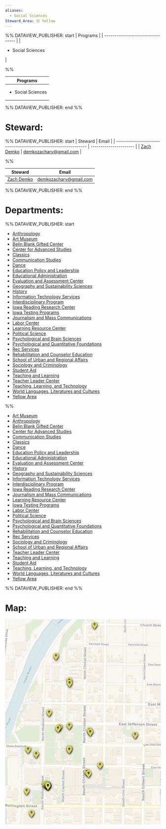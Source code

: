 ```yaml
---
aliases:
  - Social Sciences
Steward_Area: 🟡 Yellow
---
```

%% DATAVIEW_PUBLISHER: start
| Programs                          |
| --------------------------------- |
| <ul><li>Social Sciences</li></ul> |

%%

| Programs                          |
| --------------------------------- |
| <ul><li>Social Sciences</li></ul> |

%% DATAVIEW_PUBLISHER: end %%

# Steward:
%% DATAVIEW_PUBLISHER: start
| Steward                                                         | Email                  |
| --------------------------------------------------------------- | ---------------------- |
| [Zach Demko](./Zach%20Demko.md) | demkozachary@gmail.com |

%%

| Steward                                                         | Email                  |
| --------------------------------------------------------------- | ---------------------- |
| [Zach Demko](./Zach%20Demko.md) | demkozachary@gmail.com |

%% DATAVIEW_PUBLISHER: end %%


# Departments:

%% DATAVIEW_PUBLISHER: start
- [Anthropology](./Anthropology.md)
- [Art Museum](./Art%20Museum.md)
- [Belin Blank Gifted Center](./Belin%20Blank%20Gifted%20Center.md)
- [Center for Advanced Studies](./Center%20for%20Advanced%20Studies.md)
- [Classics](./Classics.md)
- [Communication Studies](./Communication%20Studies.md)
- [Dance](./Dance.md)
- [Education Policy and Leadership](./Education%20Policy%20and%20Leadership.md)
- [Educational Administration](./Educational%20Administration.md)
- [Evaluation and Assessment Center](./Evaluation%20and%20Assessment%20Center.md)
- [Geography and Sustainability Sciences](./Geography%20and%20Sustainability%20Sciences.md)
- [History](./History.md)
- [Information Technology Services](./Information%20Technology%20Services.md)
- [Interdisciplinary Program](./Interdisciplinary%20Program.md)
- [Iowa Reading Research Center](./Iowa%20Reading%20Research%20Center.md)
- [Iowa Testing Programs](./Iowa%20Testing%20Programs.md)
- [Journalism and Mass Communications](./Journalism%20and%20Mass%20Communications.md)
- [Labor Center](./Labor%20Center.md)
- [Learning Resource Center](./Learning%20Resource%20Center.md)
- [Political Science](./Political%20Science.md)
- [Psychological and Brain Sciences](./Psychological%20and%20Brain%20Sciences.md)
- [Psychological and Quantitative Foundations](./Psychological%20and%20Quantitative%20Foundations.md)
- [Rec Services](./Rec%20Services.md)
- [Rehabilitation and Counselor Education](./Rehabilitation%20and%20Counselor%20Education.md)
- [School of Urban and Regional Affairs](./School%20of%20Urban%20and%20Regional%20Affairs.md)
- [Sociology and Criminology](./Sociology%20and%20Criminology.md)
- [Student Aid](./Student%20Aid.md)
- [Teaching and Learning](./Teaching%20and%20Learning.md)
- [Teacher Leader Center](./Teacher%20Leader%20Center.md)
- [Teaching, Learning, and Technology](./Teaching,%20Learning,%20and%20Technology.md)
- [World Languages, Literatures and Cultures](./World%20Languages,%20Literatures%20and%20Cultures.md)
- [Yellow Area](Yellow%20Area.md)

%%

- [Art Museum](./Art%20Museum.md)
- [Anthropology](./Anthropology.md)
- [Belin Blank Gifted Center](./Belin%20Blank%20Gifted%20Center.md)
- [Center for Advanced Studies](./Center%20for%20Advanced%20Studies.md)
- [Communication Studies](./Communication%20Studies.md)
- [Classics](./Classics.md)
- [Dance](./Dance.md)
- [Education Policy and Leadership](./Education%20Policy%20and%20Leadership.md)
- [Educational Administration](./Educational%20Administration.md)
- [Evaluation and Assessment Center](./Evaluation%20and%20Assessment%20Center.md)
- [History](./History.md)
- [Geography and Sustainability Sciences](./Geography%20and%20Sustainability%20Sciences.md)
- [Information Technology Services](./Information%20Technology%20Services.md)
- [Interdisciplinary Program](./Interdisciplinary%20Program.md)
- [Iowa Reading Research Center](./Iowa%20Reading%20Research%20Center.md)
- [Journalism and Mass Communications](./Journalism%20and%20Mass%20Communications.md)
- [Learning Resource Center](./Learning%20Resource%20Center.md)
- [Iowa Testing Programs](./Iowa%20Testing%20Programs.md)
- [Labor Center](./Labor%20Center.md)
- [Political Science](./Political%20Science.md)
- [Psychological and Brain Sciences](./Psychological%20and%20Brain%20Sciences.md)
- [Psychological and Quantitative Foundations](./Psychological%20and%20Quantitative%20Foundations.md)
- [Rehabilitation and Counselor Education](./Rehabilitation%20and%20Counselor%20Education.md)
- [Rec Services](./Rec%20Services.md)
- [Sociology and Criminology](./Sociology%20and%20Criminology.md)
- [School of Urban and Regional Affairs](./School%20of%20Urban%20and%20Regional%20Affairs.md)
- [Teacher Leader Center](./Teacher%20Leader%20Center.md)
- [Teaching and Learning](./Teaching%20and%20Learning.md)
- [Student Aid](./Student%20Aid.md)
- [Teaching, Learning, and Technology](./Teaching,%20Learning,%20and%20Technology.md)
- [World Languages, Literatures and Cultures](./World%20Languages,%20Literatures%20and%20Cultures.md)
- [Yellow Area](Yellow%20Area.md)

%% DATAVIEW_PUBLISHER: end %%

# Map:
![Steward-Map-Yellow.png](./Admin/Attachments/Steward-Map-Yellow.png)